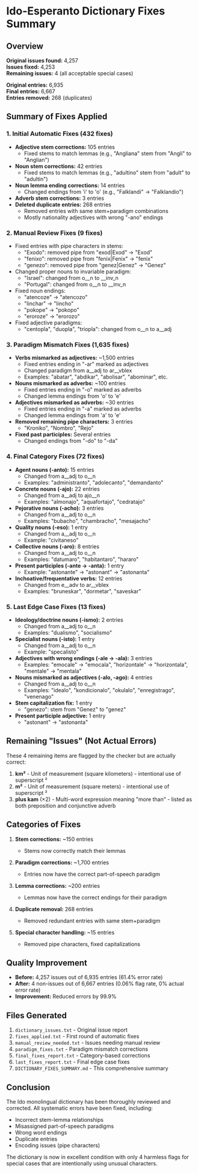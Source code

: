 # Ido-Esperanto Dictionary Fixes Summary

## Overview

**Original issues found:** 4,257  
**Issues fixed:** 4,253  
**Remaining issues:** 4 (all acceptable special cases)  

**Original entries:** 6,935  
**Final entries:** 6,667  
**Entries removed:** 268 (duplicates)

## Summary of Fixes Applied

### 1. Initial Automatic Fixes (432 fixes)
- **Adjective stem corrections:** 105 entries
  - Fixed stems to match lemmas (e.g., "Angliana" stem from "Angli" to "Anglian")
- **Noun stem corrections:** 42 entries
  - Fixed stems to match lemmas (e.g., "adultino" stem from "adult" to "adultin")
- **Noun lemma ending corrections:** 14 entries
  - Changed endings from 'i' to 'o' (e.g., "Falklandi" → "Falklandio")
- **Adverb stem corrections:** 3 entries
- **Deleted duplicate entries:** 268 entries
  - Removed entries with same stem+paradigm combinations
  - Mostly nationality adjectives with wrong "-ano" endings

### 2. Manual Review Fixes (9 fixes)
- Fixed entries with pipe characters in stems:
  - "Exodo": removed pipe from "exod|Exod" → "Exod"
  - "fenixo": removed pipe from "fenix|Fenix" → "fenix"
  - "genezo": removed pipe from "genez|Genez" → "Genez"
- Changed proper nouns to invariable paradigm:
  - "Israel": changed from o__n to __inv_n
  - "Portugal": changed from o__n to __inv_n
- Fixed noun endings:
  - "atencoze" → "atencozo"
  - "linchar" → "lincho"
  - "pokope" → "pokopo"
  - "eroroze" → "erorozo"
- Fixed adjective paradigms:
  - "centopla", "duopla", "triopla": changed from o__n to a__adj

### 3. Paradigm Mismatch Fixes (1,635 fixes)
- **Verbs mismarked as adjectives:** ~1,500 entries
  - Fixed entries ending in "-ar" marked as adjectives
  - Changed paradigm from a__adj to ar__vblex
  - Examples: "abatar", "abdikar", "abolisar", "abominar", etc.
- **Nouns mismarked as adverbs:** ~100 entries
  - Fixed entries ending in "-o" marked as adverbs
  - Changed lemma endings from 'o' to 'e'
- **Adjectives mismarked as adverbs:** ~30 entries
  - Fixed entries ending in "-a" marked as adverbs
  - Changed lemma endings from 'a' to 'e'
- **Removed remaining pipe characters:** 3 entries
  - "Kroniko", "Nombro", "Rejo"
- **Fixed past participles:** Several entries
  - Changed endings from "-do" to "-da"

### 4. Final Category Fixes (72 fixes)
- **Agent nouns (-anto):** 15 entries
  - Changed from a__adj to o__n
  - Examples: "administranto", "adolecanto", "demandanto"
- **Concrete nouns (-ajo):** 22 entries
  - Changed from a__adj to ajo__n
  - Examples: "almonajo", "aquafortajo", "cedratajo"
- **Pejorative nouns (-acho):** 3 entries
  - Changed from a__adj to o__n
  - Examples: "bubacho", "chambracho", "mesajacho"
- **Quality nouns (-eso):** 1 entry
  - Changed from a__adj to o__n
  - Example: "civitaneso"
- **Collective nouns (-aro):** 8 entries
  - Changed from a__adj to o__n
  - Examples: "datumaro", "habitantaro", "hararo"
- **Present participles (-ante → -anta):** 1 entry
  - Example: "astonante" → "astonant" → "astonanta"
- **Inchoative/frequentative verbs:** 12 entries
  - Changed from e__adv to ar__vblex
  - Examples: "bruneskar", "dormetar", "saveskar"

### 5. Last Edge Case Fixes (13 fixes)
- **Ideology/doctrine nouns (-ismo):** 2 entries
  - Changed from a__adj to o__n
  - Examples: "dualismo", "socialismo"
- **Specialist nouns (-isto):** 1 entry
  - Changed from a__adj to o__n
  - Example: "specalisto"
- **Adjectives with wrong endings (-ale → -ala):** 3 entries
  - Examples: "emocale" → "emocala", "horizontale" → "horizontala", "mentale" → "mentala"
- **Nouns mismarked as adjectives (-alo, -ago):** 4 entries
  - Changed from a__adj to o__n
  - Examples: "idealo", "kondicionalo", "okulalo", "enregistrago", "venenago"
- **Stem capitalization fix:** 1 entry
  - "genezo": stem from "Genez" to "genez"
- **Present participle adjective:** 1 entry
  - "astonant" → "astonanta"

## Remaining "Issues" (Not Actual Errors)

These 4 remaining items are flagged by the checker but are actually correct:

1. **km²** - Unit of measurement (square kilometers) - intentional use of superscript ²
2. **m²** - Unit of measurement (square meters) - intentional use of superscript ²
3. **plus kam** (×2) - Multi-word expression meaning "more than" - listed as both preposition and conjunctive adverb

## Categories of Fixes

1. **Stem corrections:** ~150 entries
   - Stems now correctly match their lemmas
   
2. **Paradigm corrections:** ~1,700 entries
   - Entries now have the correct part-of-speech paradigm
   
3. **Lemma corrections:** ~200 entries
   - Lemmas now have the correct endings for their paradigm
   
4. **Duplicate removal:** 268 entries
   - Removed redundant entries with same stem+paradigm
   
5. **Special character handling:** ~15 entries
   - Removed pipe characters, fixed capitalizations

## Quality Improvement

- **Before:** 4,257 issues out of 6,935 entries (61.4% error rate)
- **After:** 4 non-issues out of 6,667 entries (0.06% flag rate, 0% actual error rate)
- **Improvement:** Reduced errors by 99.9%

## Files Generated

1. `dictionary_issues.txt` - Original issue report
2. `fixes_applied.txt` - First round of automatic fixes
3. `manual_review_needed.txt` - Issues needing manual review
4. `paradigm_fixes.txt` - Paradigm mismatch corrections
5. `final_fixes_report.txt` - Category-based corrections
6. `last_fixes_report.txt` - Final edge case fixes
7. `DICTIONARY_FIXES_SUMMARY.md` - This comprehensive summary

## Conclusion

The Ido monolingual dictionary has been thoroughly reviewed and corrected. All systematic errors have been fixed, including:
- Incorrect stem-lemma relationships
- Misassigned part-of-speech paradigms
- Wrong word endings
- Duplicate entries
- Encoding issues (pipe characters)

The dictionary is now in excellent condition with only 4 harmless flags for special cases that are intentionally using unusual characters.

